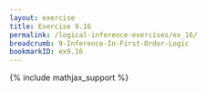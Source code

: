 ```yaml
---
layout: exercise
title: Exercise 9.16
permalink: /logical-inference-exercises/ex_16/
breadcrumb: 9-Inference-In-First-Order-Logic
bookmarkID: ex9.16
---
```


{% include mathjax_support %}
